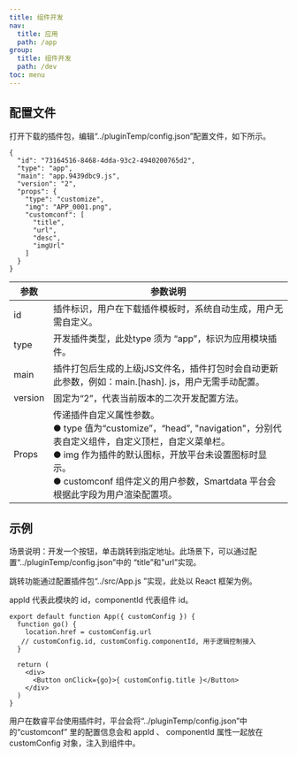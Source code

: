 ```yaml
---
title: 组件开发
nav:
  title: 应用
  path: /app
group:
  title: 组件开发
  path: /dev
toc: menu
---
```


## 配置文件

打开下载的插件包，编辑“../pluginTemp/config.json”配置文件，如下所示。

~~~
{
  "id": "73164516-8468-4dda-93c2-4940200765d2",
  "type": "app",
  "main": "app.9439dbc9.js",
  "version": "2",
  "props": {
    "type": "customize",
    "img": "APP_0001.png",
    "customconf": [
      "title",
      "url",
      "desc",
      "imgUrl"
    ]
  }
}
~~~

| 参数 | 参数说明 |
| --- | --- |
| id | 插件标识，用户在下载插件模板时，系统自动生成，用户无需自定义。 |
| type | 开发插件类型，此处type 须为 “app”，标识为应用模块插件。 |
| main | 插件打包后生成的上级jJS文件名，插件打包时会自动更新此参数，例如：main.\[hash\]. js，用户无需手动配置。 |
| version | 固定为“2”，代表当前版本的二次开发配置方法。 |
| Props | 传递插件自定义属性参数。<br>● type 值为“customize”，“head”, "navigation"，分别代表自定义组件，自定义顶栏，自定义菜单栏。<br>● img 作为插件的默认图标，开放平台未设置图标时显示。<br>● customconf 组件定义的用户参数，Smartdata 平台会根据此字段为用户渲染配置项。 |

## 示例

场景说明：开发一个按钮，单击跳转到指定地址。此场景下，可以通过配置“../pluginTemp/config.json”中的 “title”和"url”实现。

跳转功能通过配置插件包“../src/App.js ”实现，此处以 React 框架为例。

appId 代表此模块的 id，componentId 代表组件 id。

~~~
export default function App({ customConfig }) {
  function go() {
    location.href = customConfig.url
   // customConfig.id, customConfig.componentId, 用于逻辑控制接入
  }

  return (
    <div>
      <Button onClick={go}>{ customConfig.title }</Button>
    </div>
  )
}
~~~

用户在数睿平台使用插件时，平台会将“../pluginTemp/config.json”中的“customconf” 里的配置信息会和 appId 、 componentId 属性一起放在 customConfig 对象，注入到组件中。

